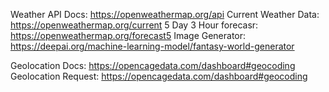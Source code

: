 Weather API Docs: https://openweathermap.org/api
Current Weather Data: https://openweathermap.org/current
5 Day 3 Hour forecasr: https://openweathermap.org/forecast5
Image Generator: https://deepai.org/machine-learning-model/fantasy-world-generator


Geolocation Docs: https://opencagedata.com/dashboard#geocoding
Geolocation Request: https://opencagedata.com/dashboard#geocoding

